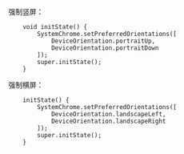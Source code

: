强制竖屏：

        void initState() {
            SystemChrome.setPreferredOrientations([
                DeviceOrientation.portraitUp,
                DeviceOrientation.portraitDown
            ]);
            super.initState();
        }
强制横屏：

        initState() {
            SystemChrome.setPreferredOrientations([
                DeviceOrientation.landscapeLeft,
                DeviceOrientation.landscapeRight
            ]);
            super.initState();
        }